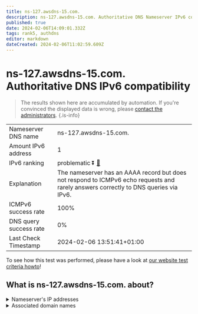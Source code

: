 ```yaml
---
title: ns-127.awsdns-15.com.
description: ns-127.awsdns-15.com. Authoritative DNS Nameserver IPv6 compatibility
published: true
date: 2024-02-06T14:09:01.332Z
tags: rank5, authdns
editor: markdown
dateCreated: 2024-02-06T11:02:59.609Z
---
```


# ns-127.awsdns-15.com. Authoritative DNS IPv6 compatibility

> The results shown here are accumulated by automation. If you're convinced the displayed data is wrong, please [contact the administrators](/howto/chat). 
{.is-info}




|   |   |
| - | - |
| Nameserver DNS name | ns-127.awsdns-15.com.
| Amount IPv6 address | 1
| IPv6 ranking | problematic :arrow_double_down: [🔗](/howto/ranking) |
| Explanation | The nameserver has an AAAA record but does not respond to ICMPv6 echo requests and rarely answers correctly to DNS queries via IPv6. |
| ICMPv6 success rate | 100%|
| DNS query success rate | 0% |
| Last Check Timestamp | 2024-02-06 13:51:41+01:00 |

To see how this test was performed, please have a look at [our website test criteria howto](/howto/testcriteria/authdns)!


## What is ns-127.awsdns-15.com. about?




<details>
<summary>Nameserver's IP addresses</summary>

2600:9000:5300:7f00::1

</details>



<details>
<summary>Associated domain names</summary>

www.influxdata.com

</details>
